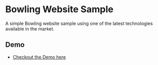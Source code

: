 # Bowling Website Sample

A simple Bowling website sample using one of the latest technologies available in the market.

## Demo

- [Checkout the Demo here](https://cars-showcase-xy4r.vercel.app/)